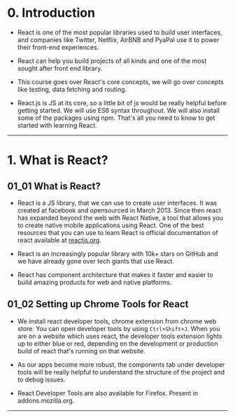 # 0. Introduction

- React is one of the most popular libraries used to build user interfaces, and companies like Twitter, Netflix, AirBNB and PyaPal use it to power their front-end experiences.

- React can help you build projects of all kinds and one of the most sought after front end library.

- This course goes over React's core concepts, we will go over concepts like testing, data fetching and routing.

- React.js is JS at its core, so a little bit of js would be really helpful before getting started. We will use ES6 syntax throughout. We will also install some of the packages using npm. That's all you need to know to get started with learning React.

---

# 1. What is React?

## 01_01 What is React?

- React is a JS library, that we can use to create user interfaces. It was created at facebook and opensourced in March 2013. Since then react has expanded beyond the web with React Native, a tool that allows you to create native mobile applications using React. One of the best resources that you can use to learn React is official documentation of react available at [reactjs.org](https://reactjs.org/docs/getting-started.html).

- React is an increasingly popular library with 10k+ stars on GitHub and we have already gone over tech giants that use React.

- React has component architecture that makes it faster and easier to build amazing products for web and native platforms.

## 01_02 Setting up Chrome Tools for React

- We install react developer tools, chrome extension from chrome web store. You can open developer tools by using `Ctrl+Shift+J`. When you are on a website which uses react, the developer tools extension lights up to either blue or red, depending on the development or production build of react that's running on that website.

- As our apps become more robust, the components tab under developer tools will be really helpful to understand the structure of the project and to debug issues.

- React Developer Tools are also available for Firefox. Present in addons.mozilla.org.

---
